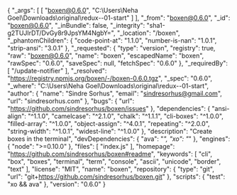 {
  "_args": [
    [
      "boxen@0.6.0",
      "C:\\Users\\Neha Goel\\Downloads\\original\\redux--01-start"
    ]
  ],
  "_from": "boxen@0.6.0",
  "_id": "boxen@0.6.0",
  "_inBundle": false,
  "_integrity": "sha1-g2TUJIrDT/DvGy8r9JpsYM4NgbY=",
  "_location": "/boxen",
  "_phantomChildren": {
    "code-point-at": "1.1.0",
    "number-is-nan": "1.0.1",
    "strip-ansi": "3.0.1"
  },
  "_requested": {
    "type": "version",
    "registry": true,
    "raw": "boxen@0.6.0",
    "name": "boxen",
    "escapedName": "boxen",
    "rawSpec": "0.6.0",
    "saveSpec": null,
    "fetchSpec": "0.6.0"
  },
  "_requiredBy": [
    "/update-notifier"
  ],
  "_resolved": "https://registry.npmjs.org/boxen/-/boxen-0.6.0.tgz",
  "_spec": "0.6.0",
  "_where": "C:\\Users\\Neha Goel\\Downloads\\original\\redux--01-start",
  "author": {
    "name": "Sindre Sorhus",
    "email": "sindresorhus@gmail.com",
    "url": "sindresorhus.com"
  },
  "bugs": {
    "url": "https://github.com/sindresorhus/boxen/issues"
  },
  "dependencies": {
    "ansi-align": "^1.1.0",
    "camelcase": "^2.1.0",
    "chalk": "^1.1.1",
    "cli-boxes": "^1.0.0",
    "filled-array": "^1.0.0",
    "object-assign": "^4.0.1",
    "repeating": "^2.0.0",
    "string-width": "^1.0.1",
    "widest-line": "^1.0.0"
  },
  "description": "Create boxes in the terminal",
  "devDependencies": {
    "ava": "*",
    "xo": "*"
  },
  "engines": {
    "node": ">=0.10.0"
  },
  "files": [
    "index.js"
  ],
  "homepage": "https://github.com/sindresorhus/boxen#readme",
  "keywords": [
    "cli",
    "box",
    "boxes",
    "terminal",
    "term",
    "console",
    "ascii",
    "unicode",
    "border",
    "text"
  ],
  "license": "MIT",
  "name": "boxen",
  "repository": {
    "type": "git",
    "url": "git+https://github.com/sindresorhus/boxen.git"
  },
  "scripts": {
    "test": "xo && ava"
  },
  "version": "0.6.0"
}
